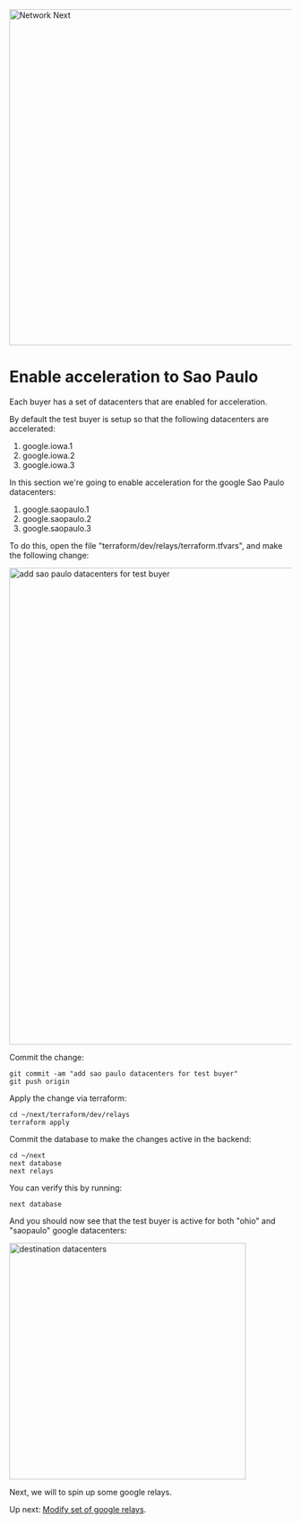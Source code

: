 <img src="https://static.wixstatic.com/media/799fd4_0512b6edaeea4017a35613b4c0e9fc0b~mv2.jpg/v1/fill/w_1200,h_140,al_c,q_80,usm_0.66_1.00_0.01/networknext_logo_colour_black_RGB_tightc.jpg" alt="Network Next" width="600"/>

<br>

# Enable acceleration to Sao Paulo

Each buyer has a set of datacenters that are enabled for acceleration.

By default the test buyer is setup so that the following datacenters are accelerated:

1. google.iowa.1
2. google.iowa.2
3. google.iowa.3

In this section we're going to enable acceleration for the google Sao Paulo datacenters:

1. google.saopaulo.1
2. google.saopaulo.2
3. google.saopaulo.3

To do this, open the file "terraform/dev/relays/terraform.tfvars", and make the following change:

<img width="851" alt="add sao paulo datacenters for test buyer" src="https://github.com/user-attachments/assets/83634f32-4b90-42d9-ab00-5db3cbc18874" />

Commit the change:

```
git commit -am "add sao paulo datacenters for test buyer"
git push origin
```

Apply the change via terraform:

```
cd ~/next/terraform/dev/relays
terraform apply
```

Commit the database to make the changes active in the backend:

```
cd ~/next
next database
next relays
```

You can verify this by running:

```
next database
```

And you should now see that the test buyer is active for both "ohio" and "saopaulo" google datacenters:

<img width="422" alt="destination datacenters" src="https://github.com/user-attachments/assets/b85f883f-84e9-4a86-8c56-349716661c9f" />

Next, we will to spin up some google relays.

Up next: [Modify set of google relays](modify_set_of_google_relays.md).
